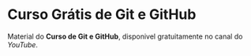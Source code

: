 # Curso Grátis de Git e GitHub
Material do **Curso de Git e GitHub**, disponivel gratuitamente no canal do *YouTube*.
